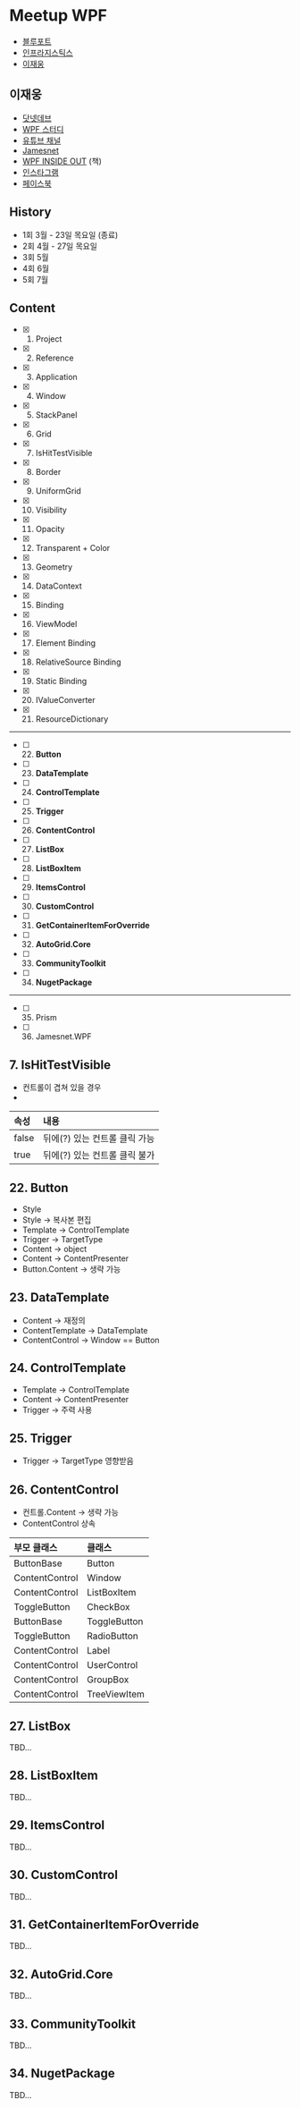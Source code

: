 # Meetup WPF
- [블루포트](https://www.blueport.co.kr/Index.aspx)
- [인프라지스틱스](https://cafe.naver.com/infragisticskorea)
- [이재웅](https://github.com/jamesnet214)

## 이재웅
- [닷넷데브](https://dotnetdev.kr)
- [WPF 스터디](https://forum.dotnetdev.kr/t/wpf-3/6795)
- [유튜브 채널](https://youtube.com/@jamesnet214)
- [Jamesnet](https://jamesnet.dev)
- [WPF INSIDE OUT](https://jamesnet.dev/books) (책)
- [인스타그램](https://instagram.com/jamesnet214)
- [페이스북](https://facebook.com/jamesnet214)

## History
- 1회 3월 - 23일 목요일 (종료)
- 2회 4월 - 27일 목요일
- 3회 5월
- 4회 6월
- 5회 7월

## Content
- [x] 1. Project
- [x] 2. Reference
- [x] 3. Application
- [x] 4. Window
- [x] 5. StackPanel
- [x] 6. Grid
- [x] 7. IsHitTestVisible
- [x] 8. Border
- [x] 9. UniformGrid
- [x] 10. Visibility
- [x] 11. Opacity
- [x] 12. Transparent + Color
- [x] 13. Geometry
- [x] 14. DataContext
- [x] 15. Binding
- [x] 16. ViewModel
- [x] 17. Element Binding
- [x] 18. RelativeSource Binding
- [x] 19. Static Binding
- [x] 20. IValueConverter
- [x] 21. ResourceDictionary
--------------------------------------------------------------
- [ ] 22. **Button**
- [ ] 23. **DataTemplate**
- [ ] 24. **ControlTemplate**
- [ ] 25. **Trigger**
- [ ] 26. **ContentControl**
- [ ] 27. **ListBox**
- [ ] 28. **ListBoxItem**
- [ ] 29. **ItemsControl**
- [ ] 30. **CustomControl**
- [ ] 31. **GetContainerItemForOverride**
- [ ] 32. **AutoGrid.Core**
- [ ] 33. **CommunityToolkit**
- [ ] 34. **NugetPackage**
----------------------
- [ ] 35. Prism
- [ ] 36. Jamesnet.WPF

## 7. IsHitTestVisible
- 컨트롤이 겹쳐 있을 경우
- 
| 속성 | 내용 | 
|:----|:----------|
| false   | 뒤에(?) 있는 컨트롤 클릭 가능 |
| true   | 뒤에(?) 있는 컨트롤 클릭 불가 |

## 22. Button

- Style
- Style -> 복사본 편집
- Template -> ControlTemplate
- Trigger -> TargetType
- Content -> object
- Content -> ContentPresenter
- Button.Content -> 생략 가능

## 23. DataTemplate

- Content -> 재정의
- ContentTemplate -> DataTemplate
- ContentControl -> Window == Button

## 24. ControlTemplate

- Template -> ControlTemplate
- Content -> ContentPresenter
- Trigger -> 주력 사용

## 25. Trigger

- Trigger -> TargetType 영향받음

## 26. ContentControl

- 컨트롤.Content -> 생략 가능
- ContentControl 상속

| 부모 클래스 | 클래스 | 
|:----|:----------|
| ButtonBase   | Button |
| ContentControl  | Window |
|  ContentControl | ListBoxItem |
| ToggleButton  | CheckBox |
|  ButtonBase | ToggleButton |
| ToggleButton  | RadioButton |
| ContentControl  | Label |
|  ContentControl | UserControl |
| ContentControl  | GroupBox |
| ContentControl  | TreeViewItem |

## 27. ListBox

TBD...

## 28. ListBoxItem

TBD...

## 29. ItemsControl

TBD...

## 30. CustomControl

TBD...

## 31. GetContainerItemForOverride

TBD...

## 32. AutoGrid.Core

TBD...

## 33. CommunityToolkit

TBD...

## 34. NugetPackage

TBD...
